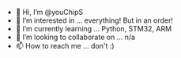 - 👋 Hi, I’m @youChipS
- 👀 I’m interested in ... everything! But in an order!
- 🌱 I’m currently learning ... Python, STM32, ARM
- 💞️ I’m looking to collaborate on ... n/a
- 📫 How to reach me ... don't :)

<!---
youChipS/youChipS is a ✨ special ✨ repository because its `README.md` (this file) appears on your GitHub profile.
You can click the Preview link to take a look at your changes.
--->
